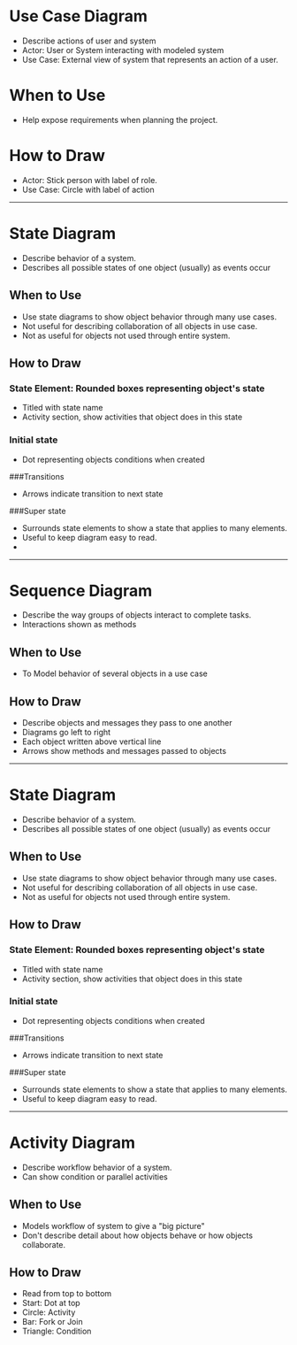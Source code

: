 # Use Case Diagram

-	Describe actions of user and system
-	Actor: User or System interacting with modeled system
-	Use Case: External view of system that represents an action of a user.
	
# When to Use

-	Help expose requirements when planning the project.

# How to Draw

-	Actor: Stick person with label of role.
-	Use Case: Circle with label of action

____________________________________________________________________________________

# State Diagram

-	Describe behavior of a system.
-	Describes all possible states of one object (usually) as events occur

## When to Use
-	Use state diagrams to show object behavior through many use cases.
-	Not useful for describing collaboration of all objects in use case.
-	Not as useful for objects not used through entire system.

## How to Draw

### State Element: Rounded boxes representing object's state
-	Titled with state name
-	Activity section, show activities that object does in this state

### Initial state
-	Dot representing objects conditions when created

###Transitions
-	Arrows indicate transition to next state

###Super state
-	Surrounds state elements to show a state that applies to many elements.
-	Useful to keep diagram easy to read.
-	



___________________________________________________________________________________

# Sequence Diagram

-	Describe the way groups of objects interact to complete tasks.
-	Interactions shown as methods

## When to Use
-	To Model behavior of several objects in a use case
## How to Draw
-	Describe objects and messages they pass to one another
-	Diagrams go left to right
-	Each object written above vertical line
-	Arrows show methods and messages passed to objects


___________________________________________________________________________________

# State Diagram

-	Describe behavior of a system.
-	Describes all possible states of one object (usually) as events occur

## When to Use
-	Use state diagrams to show object behavior through many use cases.
-	Not useful for describing collaboration of all objects in use case.
-	Not as useful for objects not used through entire system.

## How to Draw

### State Element: Rounded boxes representing object's state
-	Titled with state name
-	Activity section, show activities that object does in this state

### Initial state
-	Dot representing objects conditions when created

###Transitions
-	Arrows indicate transition to next state

###Super state
-	Surrounds state elements to show a state that applies to many elements.
-	Useful to keep diagram easy to read.



___________________________________________________________________________________

# Activity Diagram 
-	Describe workflow behavior of a system.
-	Can show condition or parallel activities

## When to Use
-	Models workflow of system to give a "big picture"
-	Don't describe detail about how objects behave or how objects collaborate.
## How to Draw
-	Read from top to bottom
-	Start: Dot at top
-	Circle: Activity
-	Bar: Fork or Join
-	Triangle: Condition

